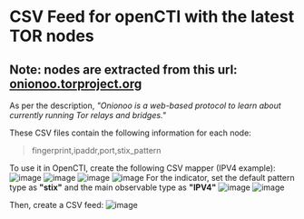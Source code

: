 # CSV Feed for openCTI with the latest TOR nodes
## Note: nodes are extracted from this url: [onionoo.torproject.org](https://onionoo.torproject.org/details?search=type:relay%20running:true)
As per the description, _"Onionoo is a web-based protocol to learn about currently running Tor relays and bridges."_

These CSV files contain the following information for each node:
> fingerprint,ipaddr,port,stix_pattern

To use it in OpenCTI, create the following CSV mapper (IPV4 example):
![image](https://github.com/user-attachments/assets/e07c9f70-d25a-4867-89cd-b9a92bf28109)
![image](https://github.com/user-attachments/assets/3d6f8af7-40a2-4760-be5c-f2a1cccfed3b)
![image](https://github.com/user-attachments/assets/76af5373-4128-43c1-aebd-d194f70f3814)
![image](https://github.com/user-attachments/assets/6c0fb59c-6c68-4ce8-ad60-5f7c5ecfffa0)
For the indicator, set the default pattern type as **"stix"** and the main observable type as **"IPV4"**
![image](https://github.com/user-attachments/assets/bda03a71-edc2-4754-bdab-e6e449ca641a)
![image](https://github.com/user-attachments/assets/686a23a3-9e67-4019-a2b1-d978546b3f59)

Then, create a CSV feed:
![image](https://github.com/user-attachments/assets/882696d5-7843-488c-8d72-cd905d868563)


